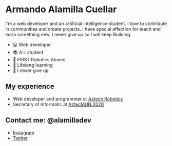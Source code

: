 # Armando Alamilla Cuellar

I'm a web developer and an artificial intelligence student.
I love to contribute in communities and create projects. I have special affection for teach and learn something new.
I never give up so I will keep Building.

- 💻 Web developer
- 📚 A.I. student
- 🤖 FIRST Robotics Alumni
- 🚀 Lifelong learning
- 💪 I never give up


## My experience
- Web developer and programmer at [Aztech Robotics](https://www.facebook.com/aztechrobotics/)
- Secretary of Informatic at [AztecMUN 2020](https://www.facebook.com/AZTECMUN2020/)


## Contact me: @alamilladev
- [Instagram](https://www.instagram.com/alamilladev/)
- [Twitter](https://twitter.com/alamilladev)
